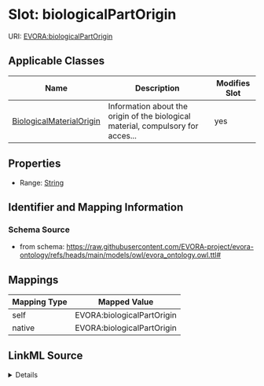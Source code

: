 

# Slot: biologicalPartOrigin



URI: [EVORA:biologicalPartOrigin](https://raw.githubusercontent.com/EVORA-project/evora-ontology/refs/heads/main/models/owl/evora_ontology.owl.ttl#biologicalPartOrigin)



<!-- no inheritance hierarchy -->





## Applicable Classes

| Name | Description | Modifies Slot |
| --- | --- | --- |
| [BiologicalMaterialOrigin](BiologicalMaterialOrigin.md) | Information about the origin of the biological material, compulsory for acces... |  yes  |







## Properties

* Range: [String](String.md)





## Identifier and Mapping Information







### Schema Source


* from schema: https://raw.githubusercontent.com/EVORA-project/evora-ontology/refs/heads/main/models/owl/evora_ontology.owl.ttl#




## Mappings

| Mapping Type | Mapped Value |
| ---  | ---  |
| self | EVORA:biologicalPartOrigin |
| native | EVORA:biologicalPartOrigin |




## LinkML Source

<details>
```yaml
name: biologicalPartOrigin
from_schema: https://raw.githubusercontent.com/EVORA-project/evora-ontology/refs/heads/main/models/owl/evora_ontology.owl.ttl#
rank: 1000
alias: biologicalPartOrigin
domain_of:
- BiologicalMaterialOrigin
range: string

```
</details>